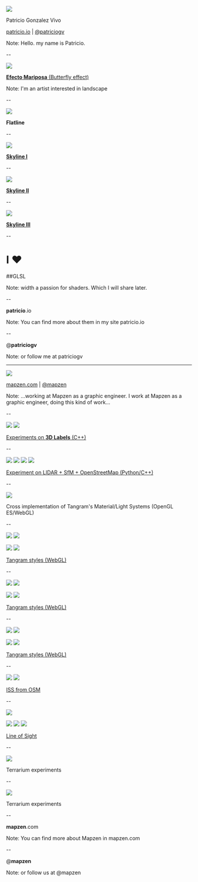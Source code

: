 ![](imgs/logo-gray.png)

Patricio Gonzalez Vivo

[patricio.io](http://patricio.io) | [@patriciogv](https://twitter.com/patriciogv)


Note:
Hello. my name is Patricio.

--

![](imgs/efectomariposa.png)

[**Efecto Mariposa** (Butterfly effect)](http://patriciogonzalezvivo.com/2011/efectomariposa/)

Note:
I'm an artist interested in landscape 

--

![](imgs/flatland.png)

**Flatline**

--

![](imgs/Skyline01.png)

[**Skyline I**](http://patriciogonzalezvivo.com/2014/skylines/skylines.php?v=01)

--

![](imgs/Skyline02.png)

[**Skyline II**](http://patriciogonzalezvivo.com/2014/skylines/skylines.php?v=02)

--

![](imgs/Skyline03.png)

[**Skyline III**](http://patriciogonzalezvivo.com/2014/skylines/skylines.php?v=03)

--

# I ♥ 

##GLSL

Note:
width a passion for shaders. 
Which I will share later.

--

**patricio**.io

Note:
You can find more about them in my site
patricio.io

--

@**patriciogv**

Note:
or follow me at patriciogv

---

![](imgs/logo-mapzen.png)

[mapzen.com](http://mapzen.com) | [@mapzen](https://twitter.com/mapzen)

Note:
...working at Mapzen as a graphic engineer.
I work at Mapzen as a graphic engineer, doing this kind of work...

--

<img src='imgs/labels03.gif' style='max-height: 459px;'> <img src='imgs/labels05.gif' style='max-height: 359px;'>

[Experiments on **3D Labels** (C++)](https://vimeo.com/107190391)

--

<img src='imgs/pointclouds-01a.gif' style='max-height: 359px;'> <img src='imgs/pointclouds-09.png' style='max-height: 359px;'> <img src='imgs/pointclouds-11.gif' style='max-height: 359px;'> <img src='imgs/pointclouds-13.gif' style='max-height: 359px;'>

[Experiment on LIDAR + SfM + OpenStreetMap (Python/C++)](https://mapzen.com/blog/point-clouds)

--

<img src='imgs/tangram.png' style='max-height: 659px;'>

<!-- .slide: data-background="#162029" -->
Cross implementation of Tangram's Material/Light Systems (OpenGL ES/WebGL)

--

<img src='imgs/press.png' style='max-height: 359px;'> <img src='imgs/patterns.png' style='max-height: 359px;'>

<img src='imgs/crosshatch.png' style='max-height: 359px;'> <img src='imgs/pericoli.png' style='max-height: 359px;'>

[Tangram styles (WebGL)](patriciogonzalezvivo.github.io/tangram-sandbox/)

--

<img src='imgs/tilt-tron.gif' style='max-height: 359px;'> <img src='imgs/tron.png' style='max-height: 359px;'>

<img src='imgs/matrix.png' style='max-height: 359px;'> <img src='imgs/tilt-tron.gif' style='max-height: 359px;'>

<!-- .slide: data-background="#000000" -->
[Tangram styles (WebGL)](patriciogonzalezvivo.github.io/tangram-sandbox/)

--

<img src='imgs/tilt-gotham.gif' style='max-height: 359px;'> <img src='imgs/gotham.png' style='max-height: 359px;'>

<img src='imgs/ikeda.gif' style='max-height: 359px;'> <img src='imgs/tilt-ikeda.gif' style='max-height: 359px;'>

<!-- .slide: data-background="#000000" -->
[Tangram styles (WebGL)](patriciogonzalezvivo.github.io/tangram-sandbox/)

--

<!-- .slide: data-background="#020513" -->
<img src='imgs/iss00.jpg' style='max-height: 400px;'> <img src='imgs/iss01.jpg' style='max-height: 400px;'>

[ISS from OSM](http://patriciogonzalezvivo.github.io/ISS/)

--

<!-- .slide: data-background="#020303" -->

<img src='imgs/lineofsight.png' style='max-height: 450px;'>

<img src='imgs/lineofsight-03.gif' style='max-height: 250px;'> <img src='imgs/lineofsight-04.gif' style='max-height: 250px;'> <img src='imgs/lineofsight-06.gif' style='max-height: 250px;'>

[Line of Sight](http://patriciogonzalezvivo.github.io/LineOfSight/)

--

![](imgs/terrarium00.png)

Terrarium experiments

--

![](imgs/terrarium01.png)

Terrarium experiments

--

**mapzen**.com

Note:
You can find more about Mapzen in mapzen.com

--

@**mapzen**

Note:
or follow us at @mapzen